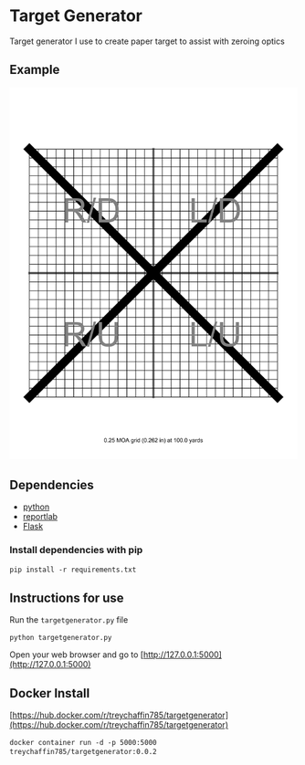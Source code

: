 # Target Generator

Target generator I use to create paper target to assist with zeroing optics

## Example

![100yards_0-25moa.pn](./img/100yards_0-25moa.png)

## Dependencies

- [python](https://www.anaconda.com/download/success)
- [reportlab](https://pypi.org/project/reportlab/)
- [Flask](https://pypi.org/project/Flask/)

### Install dependencies with pip

    pip install -r requirements.txt

## Instructions for use

Run the `targetgenerator.py` file

    python targetgenerator.py

Open your web browser and go to [http://127.0.0.1:5000](http://127.0.0.1:5000)

## Docker Install

[https://hub.docker.com/r/treychaffin785/targetgenerator](https://hub.docker.com/r/treychaffin785/targetgenerator)

    docker container run -d -p 5000:5000 treychaffin785/targetgenerator:0.0.2
